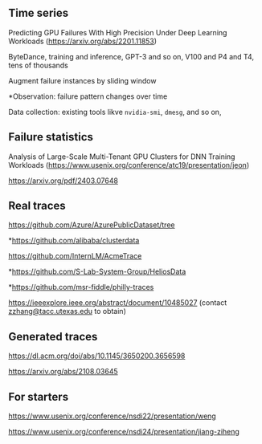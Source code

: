 ﻿## Time series
Predicting GPU Failures With High Precision Under Deep Learning Workloads (https://arxiv.org/abs/2201.11853)

ByteDance, training and inference, GPT-3 and so on, V100 and P4 and T4, tens of thousands

Augment failure instances by sliding window

*Observation: failure pattern changes over time

Data collection: existing tools likve <code>nvidia-smi</code>, <code>dmesg</code>, and so on,

## Failure statistics

Analysis of Large-Scale Multi-Tenant GPU Clusters for DNN Training Workloads (https://www.usenix.org/conference/atc19/presentation/jeon)

https://arxiv.org/pdf/2403.07648

## Real traces
https://github.com/Azure/AzurePublicDataset/tree

*https://github.com/alibaba/clusterdata

https://github.com/InternLM/AcmeTrace

*https://github.com/S-Lab-System-Group/HeliosData

*https://github.com/msr-fiddle/philly-traces

https://ieeexplore.ieee.org/abstract/document/10485027 (contact zzhang@tacc.utexas.edu to obtain)

## Generated traces

https://dl.acm.org/doi/abs/10.1145/3650200.3656598

https://arxiv.org/abs/2108.03645

## For starters

https://www.usenix.org/conference/nsdi22/presentation/weng

https://www.usenix.org/conference/nsdi24/presentation/jiang-ziheng





